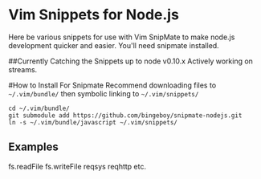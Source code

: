 # Vim Snippets for Node.js

Here be various snippets for use with Vim SnipMate to make node.js development quicker and easier.
You'll need snipmate installed.

##Currently Catching the Snippets up to node v0.10.x
Actively working on streams.

#How to Install For Snipmate
Recommend downloading files to ```~/.vim/bundle/``` then symbolic linking to ```~/.vim/snippets/```

```
cd ~/.vim/bundle/
git submodule add https://github.com/bingeboy/snipmate-nodejs.git
ln -s ~/.vim/bundle/javascript ~/.vim/snippets/
```

## Examples
fs.readFile
fs.writeFile
reqsys
reqhttp
etc.

